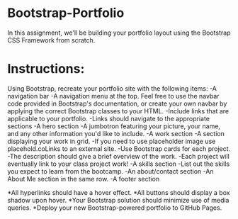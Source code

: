 # Bootstrap-Portfolio

In this assignment, we'll be building your portfolio layout using the Bootstrap CSS Framework from scratch.

# Instructions:

Using Bootstrap, recreate your portfolio site with the following items:
-A navigation bar
-A navigation menu at the top. Feel free to use the navbar code provided in Bootstrap's documentation, or create your own navbar by applying the correct Bootstrap classes to your HTML.
-Include links that are applicable to your portfolio.
-Links should navigate to the appropriate sections
-A hero section
-A jumbotron featuring your picture, your name, and any other information you'd like to include.
-A work section
-A section displaying your work in grid.
-If you need to use placeholder image use placehold.coLinks to an external site.
-Use Bootstrap cards for each project.
-The description should give a brief overview of the work.
-Each project will eventually link to your class project work!
-A skills section
-List out the skills you expect to learn from the bootcamp.
-An about/contact section
-An About Me section in the same row.
-A footer section

*All hyperlinks should have a hover effect.
*All buttons should display a box shadow upon hover.
*Your Bootstrap solution should minimize use of media queries.
*Deploy your new Bootstrap-powered portfolio to GitHub Pages.

